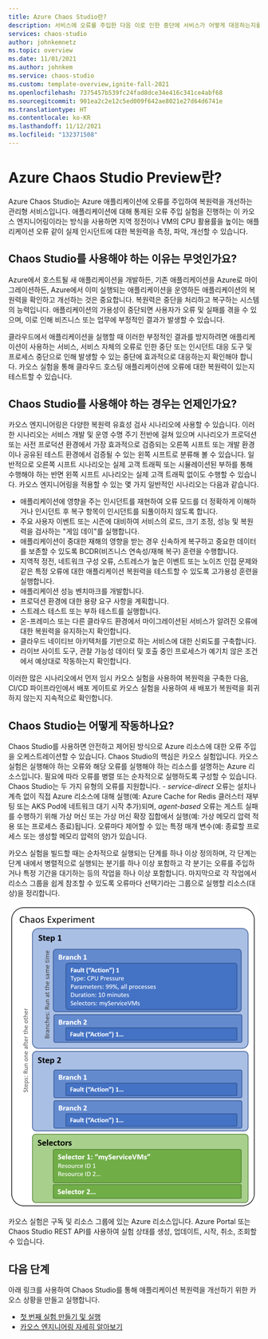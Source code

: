 ```yaml
---
title: Azure Chaos Studio란?
description: 서비스에 오류를 주입한 다음 이로 인한 중단에 서비스가 어떻게 대응하는지를 모니터링하는 카오스 엔지니어링을 사용하여 실제 인시던트에 대한 복원력을 갖춘 애플리케이션과 서비스를 측정, 파악, 빌드할 수 있는 Azure 서비스인 Azure Chaos Studio에 대해 알아봅니다.
services: chaos-studio
author: johnkemnetz
ms.topic: overview
ms.date: 11/01/2021
ms.author: johnkem
ms.service: chaos-studio
ms.custom: template-overview,ignite-fall-2021
ms.openlocfilehash: 7375457b539fc24fad8dce34e416c341ce4abf68
ms.sourcegitcommit: 901ea2c2e12c5ed009f642ae8021e27d64d6741e
ms.translationtype: HT
ms.contentlocale: ko-KR
ms.lasthandoff: 11/12/2021
ms.locfileid: "132371508"
---
```

# <a name="what-is-azure-chaos-studio-preview"></a>Azure Chaos Studio Preview란?

Azure Chaos Studio는 Azure 애플리케이션에 오류를 주입하여 복원력을 개선하는 관리형 서비스입니다. 애플리케이션에 대해 통제된 오류 주입 실험을 진행하는 이 카오스 엔지니어링이라는 방식을 사용하면 지역 정전이나 VM의 CPU 활용률을 높이는 애플리케이션 오류 같이 실제 인시던트에 대한 복원력을 측정, 파악, 개선할 수 있습니다.

## <a name="why-should-i-use-chaos-studio"></a>Chaos Studio를 사용해야 하는 이유는 무엇인가요?

Azure에서 호스트될 새 애플리케이션을 개발하든, 기존 애플리케이션을 Azure로 마이그레이션하든, Azure에서 이미 실행되는 애플리케이션을 운영하든 애플리케이션의 복원력을 확인하고 개선하는 것은 중요합니다. 복원력은 중단을 처리하고 복구하는 시스템의 능력입니다. 애플리케이션의 가용성이 중단되면 사용자가 오류 및 실패를 겪을 수 있으며, 이로 인해 비즈니스 또는 업무에 부정적인 결과가 발생할 수 있습니다.

클라우드에서 애플리케이션을 실행할 때 이러한 부정적인 결과를 방지하려면 애플리케이션이 사용하는 서비스, 서비스 자체의 오류로 인한 중단 또는 인시던트 대응 도구 및 프로세스 중단으로 인해 발생할 수 있는 중단에 효과적으로 대응하는지 확인해야 합니다. 카오스 실험을 통해 클라우드 호스팅 애플리케이션에 오류에 대한 복원력이 있는지 테스트할 수 있습니다.

## <a name="when-would-i-use-chaos-studio"></a>Chaos Studio를 사용해야 하는 경우는 언제인가요?

카오스 엔지니어링은 다양한 복원력 유효성 검사 시나리오에 사용할 수 있습니다. 이러한 시나리오는 서비스 개발 및 운영 수명 주기 전반에 걸쳐 있으며 시나리오가 프로덕션 또는 사전 프로덕션 환경에서 가장 효과적으로 검증되는 오른쪽 시프트 또는 개발 환경이나 공유된 테스트 환경에서 검증될 수 있는 왼쪽 시프트로 분류해 볼 수 있습니다. 일반적으로 오른쪽 시프트 시나리오는 실제 고객 트래픽 또는 시뮬레이션된 부하를 통해 수행해야 하는 반면 왼쪽 시프트 시나리오는 실제 고객 트래픽 없이도 수행할 수 있습니다. 카오스 엔지니어링을 적용할 수 있는 몇 가지 일반적인 시나리오는 다음과 같습니다.
* 애플리케이션에 영향을 주는 인시던트를 재현하여 오류 모드를 더 정확하게 이해하거나 인시던트 후 복구 항목이 인시던트를 되풀이하지 않도록 합니다.
* 주요 사용자 이벤트 또는 시즌에 대비하여 서비스의 로드, 크기 조정, 성능 및 복원력을 검사하는 "게임 데이"를 실행합니다.
* 애플리케이션이 중대한 재해의 영향을 받는 경우 신속하게 복구하고 중요한 데이터를 보존할 수 있도록 BCDR(비즈니스 연속성/재해 복구) 훈련을 수행합니다.
* 지역적 정전, 네트워크 구성 오류, 스트레스가 높은 이벤트 또는 노이즈 인접 문제와 같은 특정 오류에 대한 애플리케이션 복원력을 테스트할 수 있도록 고가용성 훈련을 실행합니다.
* 애플리케이션 성능 벤치마크를 개발합니다.
* 프로덕션 환경에 대한 용량 요구 사항을 계획합니다.
* 스트레스 테스트 또는 부하 테스트를 실행합니다.
* 온-프레미스 또는 다른 클라우드 환경에서 마이그레이션된 서비스가 알려진 오류에 대한 복원력을 유지하는지 확인합니다.
* 클라우드 네이티브 아키텍처를 기반으로 하는 서비스에 대한 신뢰도를 구축합니다.
* 라이브 사이트 도구, 관찰 가능성 데이터 및 호출 중인 프로세스가 예기치 않은 조건에서 예상대로 작동하는지 확인합니다.

이러한 많은 시나리오에서 먼저 임시 카오스 실험을 사용하여 복원력을 구축한 다음, CI/CD 파이프라인에서 배포 게이트로 카오스 실험을 사용하여 새 배포가 복원력을 회귀하지 않는지 지속적으로 확인합니다.

## <a name="how-does-chaos-studio-work"></a>Chaos Studio는 어떻게 작동하나요?

Chaos Studio를 사용하면 안전하고 제어된 방식으로 Azure 리소스에 대한 오류 주입을 오케스트레이션할 수 있습니다. Chaos Studio의 핵심은 카오스 실험입니다. 카오스 실험은 실행해야 하는 오류와 해당 오류를 실행해야 하는 리소스를 설명하는 Azure 리소스입니다. 필요에 따라 오류를 병렬 또는 순차적으로 실행하도록 구성할 수 있습니다. Chaos Studio는 두 가지 유형의 오류를 지원합니다. - *service-direct* 오류는 설치나 계측 없이 직접 Azure 리소스에 대해 실행(예: Azure Cache for Redis 클러스터 재부팅 또는 AKS Pod에 네트워크 대기 시작 추가)되며, *agent-based* 오류는 게스트 실패를 수행하기 위해 가상 머신 또는 가상 머신 확장 집합에서 실행(예: 가상 메모리 압력 적용 또는 프로세스 종료)됩니다. 오류마다 제어할 수 있는 특정 매개 변수(예: 종료할 프로세스 또는 생성할 메모리 압력의 양)가 있습니다.

카오스 실험을 빌드할 때는 순차적으로 실행되는 단계를 하나 이상 정의하며, 각 단계는 단계 내에서 병렬적으로 실행되는 분기를 하나 이상 포함하고 각 분기는 오류를 주입하거나 특정 기간을 대기하는 등의 작업을 하나 이상 포함합니다. 마지막으로 각 작업에서 리소스 그룹을 쉽게 참조할 수 있도록 오류마다 선택기라는 그룹으로 실행할 리소스(대상)을 정리합니다.

![카오스 실험의 레이아웃을 보여 주는 다이어그램.](images/chaos-experiment.png)

카오스 실험은 구독 및 리소스 그룹에 있는 Azure 리소스입니다. Azure Portal 또는 Chaos Studio REST API를 사용하여 실험 상태를 생성, 업데이트, 시작, 취소, 조회할 수 있습니다.

## <a name="next-steps"></a>다음 단계
아래 링크를 사용하여 Chaos Studio를 통해 애플리케이션 복원력을 개선하기 위한 카오스 상황을 만들고 실행합니다.
- [첫 번째 실험 만들기 및 실행](chaos-studio-tutorial-service-direct-portal.md)
- [카오스 엔지니어링 자세히 알아보기](chaos-studio-chaos-engineering-overview.md)
